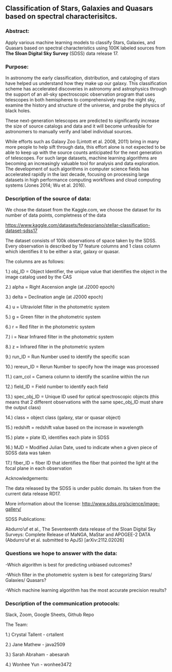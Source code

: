 ## Classification of Stars, Galaxies and Quasars based on spectral characterisitcs. 

### Abstract:

Apply various machine learning models to classify Stars, Galaxies, and Quasars based on spectral characteristics using 100K labeled sources from **The Sloan Digital Sky Survey** (SDSS) data release 17. 


### Purpose:

In astronomy the early classification, distribution, and cataloging of stars have helped us understand how they make up our galaxy. This classification scheme has accelerated discoveries in astronomy and astrophysics through the support of an all-sky spectroscopic observation program that uses telescopes in both hemispheres to comprehensively map the night sky, examine the history and structure of the universe, and probe the physics of black holes. 

These next-generation telescopes are predicted to significantly increase the size of source catalogs and data and it will become unfeasible for astronomers to manually verify and label individual sources.

While efforts such as Galaxy Zoo (Lintott et al. 2008, 2011) bring in many more people to help sift through data, this effort alone is not expected to be able to keep up with the source counts anticipated for the next generation of telescopes. For such large datasets, machine learning algorithms are becoming an increasingly valuable tool for analysis and data exploration. The development of such algorithms in computer science fields has accelerated rapidly in the last decade, focusing on processing large datasets in high performance computing workflows and cloud computing systems (Jones 2014; Wu et al. 2016).


### Description of the source of data:

We chose the dataset from the Kaggle.com, we choose the dataset for its number of data points, completness of the data

https://www.kaggle.com/datasets/fedesoriano/stellar-classification-dataset-sdss17

The dataset consists of 100k observations of space taken by the SDSS. Every observation is described by 17 feature columns and 1 class column which identifies it to be either a star, galaxy or quasar.

The columns are as follows:

1.) obj_ID = Object Identifier, the unique value that identifies the object in the image catalog used by the CAS

2.) alpha = Right Ascension angle (at J2000 epoch)

3.) delta = Declination angle (at J2000 epoch)

4.) u = Ultraviolet filter in the photometric system

5.) g = Green filter in the photometric system

6.) r = Red filter in the photometric system

7.) i = Near Infrared filter in the photometric system

8.) z = Infrared filter in the photometric system

9.) run_ID = Run Number used to identify the specific scan

10.) rereun_ID = Rerun Number to specify how the image was processed

11.) cam_col = Camera column to identify the scanline within the run

12.) field_ID = Field number to identify each field

13.) spec_obj_ID = Unique ID used for optical spectroscopic objects (this means that 2 different observations with the same spec_obj_ID must share the output class)

14.) class = object class (galaxy, star or quasar object)

15.) redshift = redshift value based on the increase in wavelength

15.) plate = plate ID, identifies each plate in SDSS

16.) MJD = Modified Julian Date, used to indicate when a given piece of SDSS data was taken

17.) fiber_ID = fiber ID that identifies the fiber that pointed the light at the focal plane in each observation

Acknowledgements:

The data released by the SDSS is under public domain. Its taken from the current data release RD17.

More information about the license: http://www.sdss.org/science/image-gallery/

SDSS Publications:

Abdurro’uf et al., The Seventeenth data release of the Sloan Digital Sky Surveys: Complete Release of MaNGA, MaStar and APOGEE-2 DATA (Abdurro’uf et al. submitted to ApJS) [arXiv:2112.02026]


### Questions we hope to answer with the data:

  -Which algorithm is best for predicting unbiased outcomes?

  -Which filter in the photometric system is best for categorizing Stars/ Galaxies/ Quasars?

  -Which machine learning algorithm has the most accurate precision results?

### Description of the communication protocols:

Slack, Zoom, Google Sheets, Github Repo


The Team:

1.) Crystal Tallent - crtallent

2.) Jane Mathew - java2509

3.) Sarah Abraham - abesarah

4.) Wonhee Yun - wonhee3472
